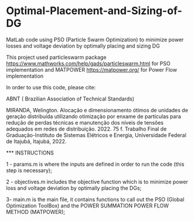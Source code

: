 # Optimal-Placement-and-Sizing-of-DG
MatLab code using PSO (Particle Swarm Optimization) to minimize power losses and voltage deviation by optimally placing and sizing DG

This project used particleswarm package https://www.mathworks.com/help/gads/particleswarm.html for PSO implementation
and MATPOWER https://matpower.org/ for Power Flow implementation

In order to use this code, please cite: 

ABNT ( Brazilian Association of Technical Standards)

MIRANDA, Welington. Alocação e dimensionamento ótimos de unidades de geração distribuída utilizando otimização por enxame de partículas para redução de perdas técnicas e manutenção dos níveis de tensões adequados em redes de distribuição. 2022. 75 f. Trabalho Final de Graduação-Instituto de Sistemas Elétricos e Energia, Universidade Federal de Itajubá, Itajubá, 2022.

*** INSTRUCTIONS

1 -  params.m is where the inputs are defined in order to run the code (this step is necessary);

2 - objectives.m includes the objective function which is to minimize power loss and voltage deviation by optimally placing the DGs;

3- main.m is the main file, it contains functions to call out the PSO (Global Optimization ToolBox) and the POWER SUMMATION POWER FLOW METHOD (MATPOWER);

